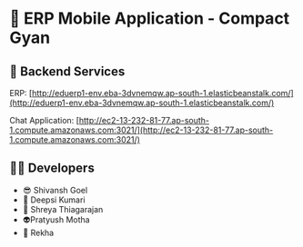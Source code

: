 # 👋 ERP Mobile Application - Compact Gyan

## 🚀 Backend Services

ERP: [http://eduerp1-env.eba-3dvnemqw.ap-south-1.elasticbeanstalk.com/](http://eduerp1-env.eba-3dvnemqw.ap-south-1.elasticbeanstalk.com/)

Chat Application: [http://ec2-13-232-81-77.ap-south-1.compute.amazonaws.com:3021/](http://ec2-13-232-81-77.ap-south-1.compute.amazonaws.com:3021/)

## 👨‍💻 Developers
 - 😎 Shivansh Goel
 - 👻 Deepsi Kumari
 - 🤪 Shreya Thiagarajan
 - 👽Pratyush Motha
 - 🤠 Rekha
